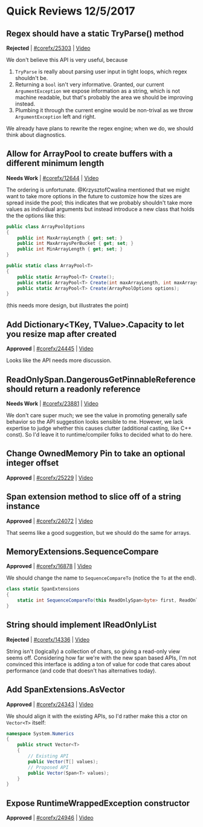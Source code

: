 # Quick Reviews 12/5/2017

## Regex should have a static TryParse() method

**Rejected** | [#corefx/25303](https://github.com/dotnet/corefx/issues/25303#issuecomment-349394486) | [Video](https://www.youtube.com/watch?v=BI3iXFT8H7E&t=0h-6m-16s)

We don't believe this API is very useful, because

1. `TryParse` is really about parsing user input in tight loops, which regex shouldn't be.
2. Returning a `bool` isn't very informative. Granted, our current `ArgumentException` we expose information as a string, which is not machine readable, but that's probably the area we should be improving instead.
3. Plumbing it through the current engine would be non-trival as we throw `ArgumentException` left and right.

We already have plans to rewrite the regex engine; when we do, we should think about diagnostics.
## Allow for ArrayPool<T> to create buffers with a different minimum length

**Needs Work** | [#corefx/12644](https://github.com/dotnet/corefx/issues/12644#issuecomment-349398101) | [Video](https://www.youtube.com/watch?v=BI3iXFT8H7E&t=0h15m44s)

The ordering is unfortunate. @KrzysztofCwalina mentioned that we might want to take more options in the future to customize how the sizes are spread inside the pool; this indicates that we probably shouldn't take more values as individual arguments but instead introduce a new class that holds the the options like this:

```csharp
public class ArrayPoolOptions
{
    public int MaxArrayLength { get; set; }
    public int MaxArraysPerBucket { get; set; }
    public int MinArrayLength { get; set; }
}

public static class ArrayPool<T>
{
    public static ArrayPool<T> Create();
    public static ArrayPool<T> Create(int maxArrayLength, int maxArraysPerBucket);
    public static ArrayPool<T> Create(ArrayPoolOptions options);
}
```

(this needs more design, but illustrates the point)
## Add Dictionary<TKey, TValue>.Capacity to let you resize map after created

**Approved** | [#corefx/24445](https://github.com/dotnet/corefx/issues/24445#issuecomment-349406685) | [Video](https://www.youtube.com/watch?v=BI3iXFT8H7E&t=0h28m22s)

Looks like the API needs more discussion.
## ReadOnlySpan<T>.DangerousGetPinnableReference should return a readonly reference

**Needs Work** | [#corefx/23881](https://github.com/dotnet/corefx/issues/23881#issuecomment-349408257) | [Video](https://www.youtube.com/watch?v=BI3iXFT8H7E&t=0h56m21s)

We don't care super much; we see the value in promoting generally safe behavior so the API suggestion looks sensible to me. However, we lack expertise to judge whether this causes clutter (additional casting, like C++ const). So I'd leave it to runtime/compiler folks to decided what to do here.
## Change OwnedMemory Pin to take an optional integer offset

**Approved** | [#corefx/25229](https://github.com/dotnet/corefx/issues/25229) | [Video](https://www.youtube.com/watch?v=BI3iXFT8H7E&t=1h2m30s)

## Span extension method to slice off of a string instance

**Approved** | [#corefx/24072](https://github.com/dotnet/corefx/issues/24072#issuecomment-349412729) | [Video](https://www.youtube.com/watch?v=BI3iXFT8H7E&t=1h4m43s)

That seems like a good suggestion, but we should do the same for arrays.
## MemoryExtensions.SequenceCompare

**Approved** | [#corefx/16878](https://github.com/dotnet/corefx/issues/16878#issuecomment-349414287) | [Video](https://www.youtube.com/watch?v=BI3iXFT8H7E&t=1h17m30s)

We should change the name to `SequenceCompareTo` (notice the `To` at the end).

```csharp
class static SpanExtensions
{
    static int SequenceCompareTo(this ReadOnlySpan<byte> first, ReadOnlySpan<byte> second);
}
```
## String should implement IReadOnlyList<char>

**Rejected** | [#corefx/14336](https://github.com/dotnet/corefx/issues/14336#issuecomment-349415239) | [Video](https://www.youtube.com/watch?v=BI3iXFT8H7E&t=1h19m59s)

String isn't (logically) a collection of chars, so giving a read-only view seems off. Considering how far we're with the new span based APIs, I'm not convinced this interface is adding a ton of value for code that cares about performance (and code that doesn't has alternatives today).
## Add SpanExtensions.AsVector

**Approved** | [#corefx/24343](https://github.com/dotnet/corefx/issues/24343#issuecomment-349418624) | [Video](https://www.youtube.com/watch?v=BI3iXFT8H7E&t=1h26m48s)

We should align it with the existing APIs, so I'd rather make this a ctor on `Vector<T>` itself:

```csharp
namespace System.Numerics
{
    public struct Vector<T>
    {
        // Existing API
        public Vector(T[] values);
        // Proposed API
        public Vector(Span<T> values);
    }
}
```
## Expose RuntimeWrappedException constructor

**Approved** | [#corefx/24946](https://github.com/dotnet/corefx/issues/24946) | [Video](https://www.youtube.com/watch?v=BI3iXFT8H7E&t=1h38m8s)

